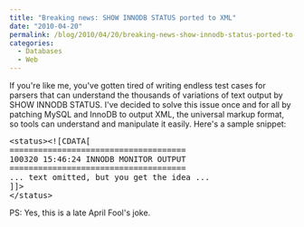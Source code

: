 ```yaml
---
title: "Breaking news: SHOW INNODB STATUS ported to XML"
date: "2010-04-20"
permalink: /blog/2010/04/20/breaking-news-show-innodb-status-ported-to-xml/
categories:
  - Databases
  - Web
---
```

If you're like me, you've gotten tired of writing endless test cases for parsers that can understand the thousands of variations of text output by SHOW INNODB STATUS. I've decided to solve this issue once and for all by patching MySQL and InnoDB to output XML, the universal markup format, so tools can understand and manipulate it easily. Here's a sample snippet:

<pre>&lt;status&gt;&lt;![CDATA[
=====================================
100320 15:46:24 INNODB MONITOR OUTPUT
=====================================
... text omitted, but you get the idea ...
]]>
&lt/status&gt;</pre>

PS: Yes, this is a late April Fool's joke.
